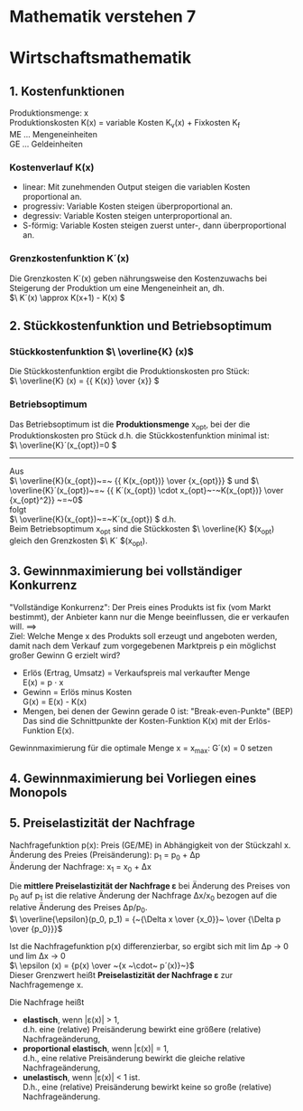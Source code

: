 # Mathematik verstehen 7

# Wirtschaftsmathematik
## 1. Kostenfunktionen
Produktionsmenge: x   
Produktionskosten K(x) = variable Kosten K<sub>v</sub>(x) + Fixkosten K<sub>f</sub>   
ME ... Mengeneinheiten   
GE ... Geldeinheiten   

### Kostenverlauf K(x)
* linear: Mit zunehmenden Output steigen die variablen Kosten proportional an.   
* progressiv: Variable Kosten steigen überproportional an.   
* degressiv: Variable Kosten steigen unterproportional an.   
* S-förmig: Variable Kosten steigen zuerst unter-, dann überproportional an.      

### Grenzkostenfunktion K´(x)
Die Grenzkosten K´(x) geben nährungsweise den Kostenzuwachs bei Steigerung der Produktion um eine Mengeneinheit an, dh.  
$\ K´(x) \approx K(x+1) - K(x) $ <br>   

## 2. Stückkostenfunktion und Betriebsoptimum
### Stückkostenfunktion $\ \overline{K} (x)$
Die Stückkostenfunktion ergibt die Produktionskosten pro Stück:   
$\ \overline{K} (x) = {{ K(x)} \over {x}} $   

### Betriebsoptimum
Das Betriebsoptimum ist die __Produktionsmenge__ x<sub>opt</sub>, bei der die Produktionskosten pro Stück d.h. die Stückkostenfunktion minimal ist:   
$\ \overline{K}´(x_{opt})=0 $   

---   
Aus   
$\ \overline{K}(x_{opt})~=~ {{ K(x_{opt})} \over {x_{opt}}} $ und 
$\ \overline{K}´(x_{opt})~=~ {{ K´(x_{opt}) \cdot x_{opt}~-~K(x_{opt})} \over {x_{opt}^2}} ~=~0$   
folgt   
$\ \overline{K}(x_{opt})~=~K´(x_{opt}) $ d.h.   
Beim Betriebsoptimum x<sub>opt</sub> sind die Stückkosten $\ \overline{K} $(x<sub>opt</sub>) gleich den Grenzkosten $\ K´ $(x<sub>opt</sub>).   

## 3. Gewinnmaximierung bei vollständiger Konkurrenz
"Vollständige Konkurrenz": Der Preis eines Produkts ist fix (vom Markt bestimmt), der Anbieter kann nur die Menge beeinflussen, die er verkaufen will. ==>   
Ziel: Welche Menge x des Produkts soll erzeugt und angeboten werden, damit nach dem Verkauf zum vorgegebenen Marktpreis p ein möglichst großer Gewinn G erzielt wird?   

* Erlös (Ertrag, Umsatz) = Verkaufspreis mal verkaufter Menge   
  E(x) = p &sdot; x   
* Gewinn = Erlös minus Kosten   
  G(x) = E(x) - K(x)   
* Mengen, bei denen der Gewinn gerade 0 ist: "Break-even-Punkte" (BEP)   
  Das sind die Schnittpunkte der Kosten-Funktion K(x) mit der Erlös-Funktion E(x).   

Gewinnmaximierung für die optimale Menge x = x<sub>max</sub>: G´(x) = 0 setzen   

## 4. Gewinnmaximierung bei Vorliegen eines Monopols




## 5. Preiselastizität der Nachfrage
Nachfragefunktion p(x): Preis (GE/ME) in Abhängigkeit von der Stückzahl x.   
Änderung des Preies (Preisänderung): p<sub>1</sub> = p<sub>0</sub> + &Delta;p   
Änderung der Nachfrage: x<sub>1</sub> = x<sub>0</sub> + &Delta;x   

Die __mittlere Preiselastizität der Nachfrage &epsilon;__ bei Änderung des Preises von p<sub>0</sub> auf p<sub>1</sub> ist die relative Änderung der Nachfrage &Delta;x/x<sub>0</sub> bezogen auf die relative Änderung des Preises &Delta;p/p<sub>0</sub>.   
$\ \overline{\epsilon}(p_0, p_1) = {~{\Delta x \over {x_0}}~ \over {\Delta p \over {p_0}}}$

Ist die Nachfragefunktion p(x) differenzierbar, so ergibt sich mit lim &Delta;p -> 0 und lim &Delta;x -> 0   
$\ \epsilon (x) = {p(x) \over ~{x ~\cdot~ p´(x)}~}$   
Dieser Grenzwert heißt __Preiselastizität der Nachfrage &epsilon;__ zur Nachfragemenge x.   

Die Nachfrage heißt   
* __elastisch__, wenn |&epsilon;(x)| > 1,   
  d.h. eine (relative) Preisänderung bewirkt eine größere (relative) Nachfrageänderung,   
* __proportional elastisch__, wenn |&epsilon;(x)| = 1,   
  d.h., eine relative Preisänderung bewirkt die gleiche relative Nachfrageänderung,   
* __unelastisch__, wenn |&epsilon;(x)| < 1 ist.   
  D.h., eine (relative) Preisänderung bewirkt keine so große (relative) Nachfrageänderung.   




